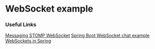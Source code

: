 # WebSocket example 

### Useful Links
[Messaging STOMP WebSocket](https://spring.io/guides/gs/messaging-stomp-websocket/)
[Spring Boot WebSocket chat example](https://www.callicoder.com/spring-boot-websocket-chat-example/)
[WebSockets in Spring](https://www.baeldung.com/websockets-spring)
